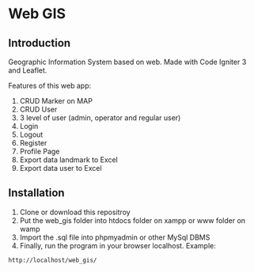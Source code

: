 # Web GIS

## Introduction
Geographic Information System based on web. Made with Code Igniter 3 and Leaflet.

Features of this web app:
1. CRUD Marker on MAP <br>
2. CRUD User <br>
3. 3 level of user (admin, operator and regular user) <br>
4. Login <br>
5. Logout <br>
6. Register <br>
7. Profile Page <br>
8. Export data landmark to Excel <br>
9. Export data user to Excel

## Installation
1. Clone or download this repositroy <br>
2. Put the web_gis folder into htdocs folder on xampp or www folder on wamp <br>
3. Import the .sql file into phpmyadmin or other MySql DBMS<br>
4. Finally, run the program in your browser localhost. Example:
```bash
http://localhost/web_gis/
```
